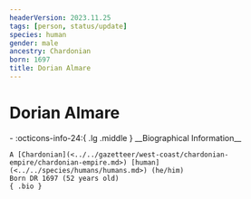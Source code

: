 ```yaml
---
headerVersion: 2023.11.25
tags: [person, status/update]
species: human
gender: male
ancestry: Chardonian
born: 1697
title: Dorian Almare
---
```

# Dorian Almare
<div class="grid cards ext-narrow-margin ext-one-column" markdown>
- :octicons-info-24:{ .lg .middle } __Biographical Information__

    A [Chardonian](<../../gazetteer/west-coast/chardonian-empire/chardonian-empire.md>) [human](<../../species/humans/humans.md>) (he/him)  
    Born DR 1697 (52 years old)  
    { .bio }

</div>




